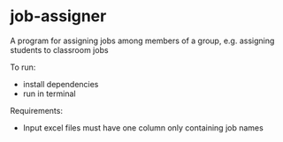 # job-assigner
A program for assigning jobs among members of a group, e.g. assigning students to classroom jobs

To run:
- install dependencies
- run in terminal

Requirements:
- Input excel files must have one column only containing job names
